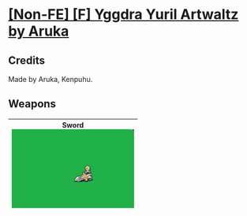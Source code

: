# [\[Non-FE\] \[F\] Yggdra Yuril Artwaltz by Aruka](./)
## Credits

Made by Aruka, Kenpuhu.

## Weapons

| <b>Sword</b><br/><img alt="Sword animation" src="./1.%20Sword/Sword.gif"/> |
| :---: |
